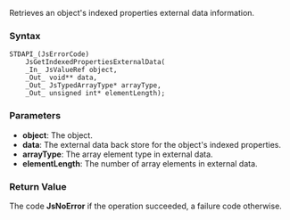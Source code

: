 Retrieves an object's indexed properties external data information. 
### Syntax 
```
STDAPI_(JsErrorCode)
    JsGetIndexedPropertiesExternalData(
    _In_ JsValueRef object,
    _Out_ void** data,
    _Out_ JsTypedArrayType* arrayType,
    _Out_ unsigned int* elementLength);
```
### Parameters 
* __object__: The object.
* __data__: The external data back store for the object's indexed properties.
* __arrayType__: The array element type in external data.
* __elementLength__: The number of array elements in external data.

### Return Value 
The code **JsNoError** if the operation succeeded, a failure code otherwise.
